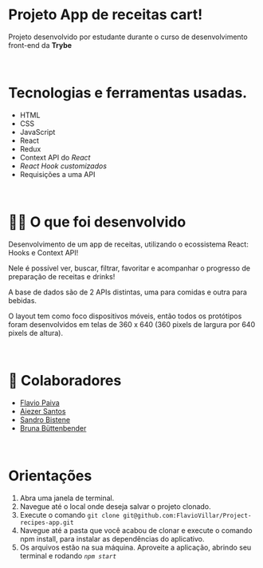 # Projeto App de receitas cart!

Projeto desenvolvido por estudante durante o curso de desenvolvimento front-end da **Trybe**

<br />

# Tecnologias e ferramentas usadas.

- HTML 
- CSS 
- JavaScript 
- React
- Redux
- Context API do _React_
- _React Hook customizados_
- Requisições a uma API

<br />

# 👨‍💻 O que foi desenvolvido

Desenvolvimento de um app de receitas, utilizando o ecossistema React: Hooks e Context API!

Nele é possível ver, buscar, filtrar, favoritar e acompanhar o progresso de preparação de receitas e drinks!

A base de dados são de 2 APIs distintas, uma para comidas e outra para bebidas.

O layout tem como foco dispositivos móveis, então todos os protótipos foram desenvolvidos em telas de 360 x 640 (360 pixels de largura por 640 pixels de altura).

<br />

# 🤝 Colaboradores
- [Flavio Paiva](https://github.com/FlavioVillar)
- [Aiezer Santos](https://github.com/Aiezer)
- [Sandro Bistene](https://github.com/Sandross)
- [Bruna Büttenbender](https://github.com/brunabutten)

<br />

# Orientações

1. Abra uma janela de terminal.
2. Navegue até o local onde deseja salvar o projeto clonado.
3. Execute o comando `git clone git@github.com:FlavioVillar/Project-recipes-app.git`
4. Navegue até a pasta que você acabou de clonar e execute o comando npm install, para instalar as dependências do aplicativo.
5. Os arquivos estão na sua máquina. Aproveite a aplicação, abrindo seu terminal e rodando _`npm start`_